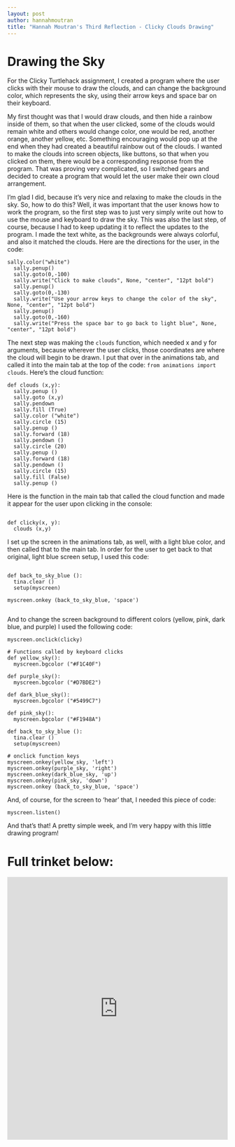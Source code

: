 ```yaml
---
layout: post
author: hannahmoutran
title: "Hannah Moutran's Third Reflection - Clicky Clouds Drawing"
---
```

# Drawing the Sky 

For the Clicky Turtlehack assignment, I created a program where the user clicks with their mouse to draw the clouds, and can change the background color, which represents the sky, using their arrow keys and space bar on their keyboard.  

My first thought was that I would draw clouds, and then hide a rainbow inside of them, so that when the user clicked, some of the clouds would remain white and others would change color, one would be red, another orange, another yellow, etc.  Something encouraging would pop up at the end when they had created a beautiful rainbow out of the clouds.  I wanted to make the clouds into screen objects, like buttons, so that when you clicked on them, there would be a corresponding response from the program.  That was proving very complicated, so I switched gears and decided to create a program that would let the user make their own cloud arrangement.  

I’m glad I did, because it’s very nice and relaxing to make the clouds in the sky.  So, how to do this?  Well, it was important that the user knows how to work the program, so the first step was to just very simply write out how to use the mouse and keyboard to draw the sky.  This was also the last step, of course, because I had to keep updating it to reflect the updates to the program.  I made the text white, as the backgrounds were always colorful, and also it matched the clouds.  Here are the directions for the user, in the code: 

```
sally.color("white")
  sally.penup()
  sally.goto(0,-100)
  sally.write("Click to make clouds", None, "center", "12pt bold")
  sally.penup()
  sally.goto(0,-130)
  sally.write("Use your arrow keys to change the color of the sky", None, "center", "12pt bold")
  sally.penup()
  sally.goto(0,-160)
  sally.write("Press the space bar to go back to light blue", None, "center", "12pt bold")

```

The next step was making the `clouds` function, which needed x and y for arguments, because wherever the user clicks, those coordinates are where the cloud will begin to be drawn.  I put that over in the animations tab, and called it into the main tab at the top of the code: `from animations import clouds`.  Here’s the cloud function: 

```
def clouds (x,y):
  sally.penup ()
  sally.goto (x,y)
  sally.pendown
  sally.fill (True)
  sally.color ("white")
  sally.circle (15) 
  sally.penup ()
  sally.forward (18) 
  sally.pendown ()
  sally.circle (20) 
  sally.penup ()
  sally.forward (18) 
  sally.pendown ()
  sally.circle (15) 
  sally.fill (False)
  sally.penup ()

```
Here is the function in the main tab that called the cloud function and made it appear for the user upon clicking in the console:

```

def clicky(x, y):
  clouds (x,y)

```
 
I set up the screen in the animations tab, as well, with a light blue color, and then called that to the main tab.  In order for the user to get back to that original, light blue screen setup, I used this code: 

```

def back_to_sky_blue (): 
  tina.clear ()
  setup(myscreen)

myscreen.onkey (back_to_sky_blue, 'space')


```

And to change the screen background to different colors (yellow, pink, dark blue, and purple) I used the following code: 

```
myscreen.onclick(clicky)

# Functions called by keyboard clicks 
def yellow_sky():
  myscreen.bgcolor ("#F1C40F")
  
def purple_sky():
  myscreen.bgcolor ("#D7BDE2")
  
def dark_blue_sky():
  myscreen.bgcolor ("#5499C7")
  
def pink_sky():
  myscreen.bgcolor ("#F1948A")
  
def back_to_sky_blue (): 
  tina.clear ()
  setup(myscreen)
  
# onclick function keys
myscreen.onkey(yellow_sky, 'left')
myscreen.onkey(purple_sky, 'right')
myscreen.onkey(dark_blue_sky, 'up')
myscreen.onkey(pink_sky, 'down')
myscreen.onkey (back_to_sky_blue, 'space')

```

And, of course, for the screen to ‘hear’ that, I needed this piece of code: 

```
myscreen.listen()

```
And that’s that!  A pretty simple week, and I’m very happy with this little drawing program! 

# Full trinket below: 
<iframe src="https://trinket.io/embed/python/7c1ddbabe6" width="100%" height="600" frameborder="0" marginwidth="0" marginheight="0" allowfullscreen></iframe>

